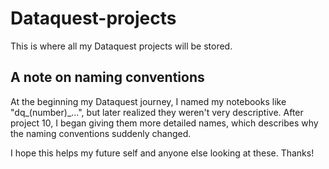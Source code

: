 # Dataquest-projects
This is where all my Dataquest projects will be stored.

## A note on naming conventions
At the beginning my Dataquest journey, I named my notebooks like "dq_(number)_...", but later realized they weren't very descriptive.
After project 10, I began giving them more detailed names, which describes why the naming conventions suddenly changed.  
  
I hope this helps my future self and anyone else looking at these.  Thanks!
